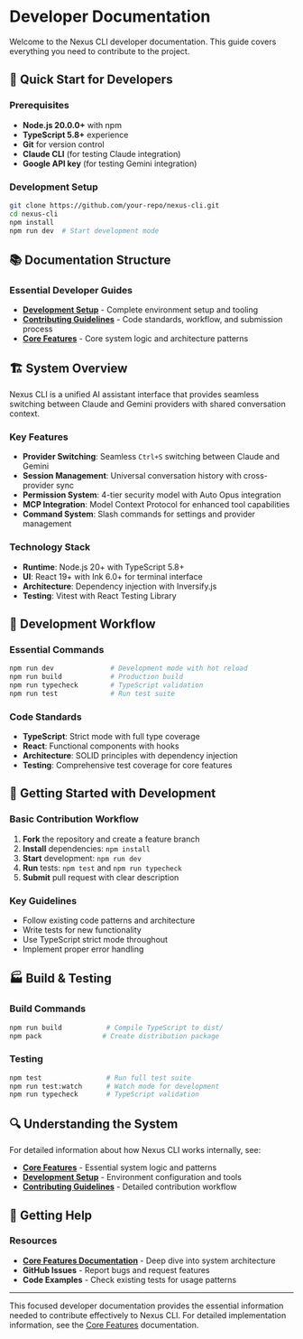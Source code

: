 # Developer Documentation

Welcome to the Nexus CLI developer documentation. This guide covers everything you need to contribute to the project.

## 🚀 Quick Start for Developers

### Prerequisites

- **Node.js 20.0.0+** with npm
- **TypeScript 5.8+** experience
- **Git** for version control
- **Claude CLI** (for testing Claude integration)
- **Google API key** (for testing Gemini integration)

### Development Setup

```bash
git clone https://github.com/your-repo/nexus-cli.git
cd nexus-cli
npm install
npm run dev  # Start development mode
```

## 📚 Documentation Structure

### Essential Developer Guides

- **[Development Setup](./setup.md)** - Complete environment setup and tooling
- **[Contributing Guidelines](./contributing.md)** - Code standards, workflow, and submission process
- **[Core Features](./core-features.md)** - Core system logic and architecture patterns

## 🏗️ System Overview

Nexus CLI is a unified AI assistant interface that provides seamless switching between Claude and Gemini providers with shared conversation context.

### Key Features

- **Provider Switching**: Seamless `Ctrl+S` switching between Claude and Gemini
- **Session Management**: Universal conversation history with cross-provider sync
- **Permission System**: 4-tier security model with Auto Opus integration
- **MCP Integration**: Model Context Protocol for enhanced tool capabilities
- **Command System**: Slash commands for settings and provider management

### Technology Stack

- **Runtime**: Node.js 20+ with TypeScript 5.8+
- **UI**: React 19+ with Ink 6.0+ for terminal interface
- **Architecture**: Dependency injection with Inversify.js
- **Testing**: Vitest with React Testing Library

## 🔧 Development Workflow

### Essential Commands

```bash
npm run dev              # Development mode with hot reload
npm run build            # Production build
npm run typecheck        # TypeScript validation
npm run test             # Run test suite
```

### Code Standards

- **TypeScript**: Strict mode with full type coverage
- **React**: Functional components with hooks
- **Architecture**: SOLID principles with dependency injection
- **Testing**: Comprehensive test coverage for core features

## 🚦 Getting Started with Development

### Basic Contribution Workflow

1. **Fork** the repository and create a feature branch
2. **Install** dependencies: `npm install`
3. **Start** development: `npm run dev`
4. **Run** tests: `npm test` and `npm run typecheck`
5. **Submit** pull request with clear description

### Key Guidelines

- Follow existing code patterns and architecture
- Write tests for new functionality
- Use TypeScript strict mode throughout
- Implement proper error handling

## 🏭 Build & Testing

### Build Commands

```bash
npm run build           # Compile TypeScript to dist/
npm pack               # Create distribution package
```

### Testing

```bash
npm test                # Run full test suite
npm run test:watch      # Watch mode for development
npm run typecheck       # TypeScript validation
```

## 🔍 Understanding the System

For detailed information about how Nexus CLI works internally, see:

- **[Core Features](./core-features.md)** - Essential system logic and patterns
- **[Development Setup](./setup.md)** - Environment configuration and tools
- **[Contributing Guidelines](./contributing.md)** - Detailed contribution workflow

## 🤝 Getting Help

### Resources

- **[Core Features Documentation](./core-features.md)** - Deep dive into system architecture
- **GitHub Issues** - Report bugs and request features
- **Code Examples** - Check existing tests for usage patterns

---

This focused developer documentation provides the essential information needed to contribute effectively to Nexus CLI. For detailed implementation information, see the [Core Features](./core-features.md) documentation.
